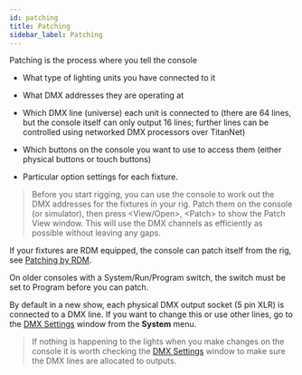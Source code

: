 ```yaml
---
id: patching
title: Patching
sidebar_label: Patching
---
```


Patching is the process where you tell the console

-   What type of lighting units you have connected to it

-   What DMX addresses they are operating at

-   Which DMX line (universe) each unit is connected to (there are 64
    lines, but the console itself can only output 16 lines; further
    lines can be controlled using networked DMX processors over
    TitanNet)

-   Which buttons on the console you want to use to access them (either
    physical buttons or touch buttons)

-   Particular option settings for each fixture.

  > Before you start rigging, you can use the console to work out the DMX addresses for the fixtures in your rig. Patch them on the console (or simulator), then press \<View/Open\>, \<Patch\> to show the Patch View window. This will use the DMX channels as efficiently as possible without leaving any gaps.

If your fixtures are RDM equipped, the console can patch itself from the
rig, see [Patching by RDM](./patching/patching-new-fixtures-or-dimmers.md#patching-by-rdm).

On older consoles with a System/Run/Program switch, the switch must be set to
Program before you can patch.

By default in a new show, each physical DMX output socket (5 pin XLR) is
connected to a DMX line. If you want to change this or use other lines,
go to the [DMX Settings](./system-settings/dmx-output-mapping.md) window from the **System** menu.

> If nothing is happening to the lights when you make changes on the console it is worth checking the [DMX Settings](./system-settings/dmx-output-mapping.md#configuring-dmx-outputs) window to make sure the DMX lines are allocated to outputs.
